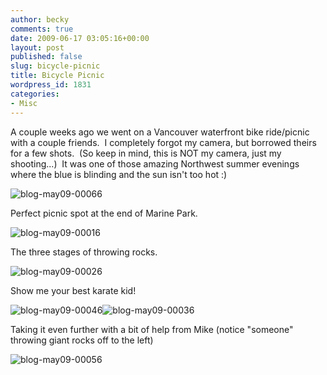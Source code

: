 ```yaml
---
author: becky
comments: true
date: 2009-06-17 03:05:16+00:00
layout: post
published: false
slug: bicycle-picnic
title: Bicycle Picnic
wordpress_id: 1831
categories:
- Misc
---
```


A couple weeks ago we went on a Vancouver waterfront bike ride/picnic with a couple friends.  I completely forgot my camera, but borrowed theirs for a few shots.  (So keep in mind, this is NOT my camera, just my shooting...)  It was one of those amazing Northwest summer evenings where the blue is blinding and the sun isn't too hot :)




![blog-may09-00066](http://beta.beckyjenson.com/wp-content/uploads/2009/06/blog-may09-00066.jpg)




Perfect picnic spot at the end of Marine Park.




![blog-may09-00016](http://beta.beckyjenson.com/wp-content/uploads/2009/06/blog-may09-00016.jpg)




The three stages of throwing rocks.




![blog-may09-00026](http://beta.beckyjenson.com/wp-content/uploads/2009/06/blog-may09-00026.jpg)




Show me your best karate kid!




![blog-may09-00046](http://beta.beckyjenson.com/wp-content/uploads/2009/06/blog-may09-00046.jpg)![blog-may09-00036](http://beta.beckyjenson.com/wp-content/uploads/2009/06/blog-may09-00036.jpg)




Taking it even further with a bit of help from Mike (notice "someone" throwing giant rocks off to the left)




![blog-may09-00056](http://beta.beckyjenson.com/wp-content/uploads/2009/06/blog-may09-00056.jpg)
